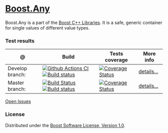 # [Boost.Any](http://boost.org/libs/any)
Boost.Any is a part of the [Boost C++ Libraries](http://github.com/boostorg). It is a safe, generic container for single values of different value types.

### Test results
@               | Build         | Tests coverage | More info
----------------|-------------- | -------------- |-----------
Develop branch: | [![Github Actions CI](https://github.com/boostorg/any/actions/workflows/ci.yml/badge.svg?branch=develop)](https://github.com/boostorg/any/actions/workflows/ci.yml) [![Build status](https://ci.appveyor.com/api/projects/status/dmugl75nfhjnx7ot/branch/develop?svg=true)](https://ci.appveyor.com/project/apolukhin/any/branch/develop) | [![Coverage Status](https://coveralls.io/repos/boostorg/any/badge.png?branch=develop)](https://coveralls.io/r/boostorg/any?branch=develop) | [details...](http://www.boost.org/development/tests/develop/developer/any.html)
Master branch:  | [![Build Status](https://travis-ci.org/boostorg/any.svg?branch=master)](https://travis-ci.org/boostorg/any) [![Build status](https://ci.appveyor.com/api/projects/status/dmugl75nfhjnx7ot/branch/master?svg=true)](https://ci.appveyor.com/project/apolukhin/any/branch/master) | [![Coverage Status](https://coveralls.io/repos/boostorg/any/badge.png?branch=master)](https://coveralls.io/r/boostorg/any?branch=master) | [details...](http://www.boost.org/development/tests/master/developer/any.html)


[Open Issues](https://svn.boost.org/trac/boost/query?status=!closed&component=any)

### License

Distributed under the [Boost Software License, Version 1.0](http://boost.org/LICENSE_1_0.txt).
